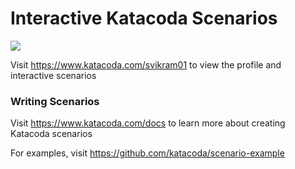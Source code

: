 # Interactive Katacoda Scenarios

[![](http://shields.katacoda.com/katacoda/svikram01/count.svg)](https://www.katacoda.com/svikram01 "Get your profile on Katacoda.com")

Visit https://www.katacoda.com/svikram01 to view the profile and interactive scenarios

### Writing Scenarios
Visit https://www.katacoda.com/docs to learn more about creating Katacoda scenarios

For examples, visit https://github.com/katacoda/scenario-example
